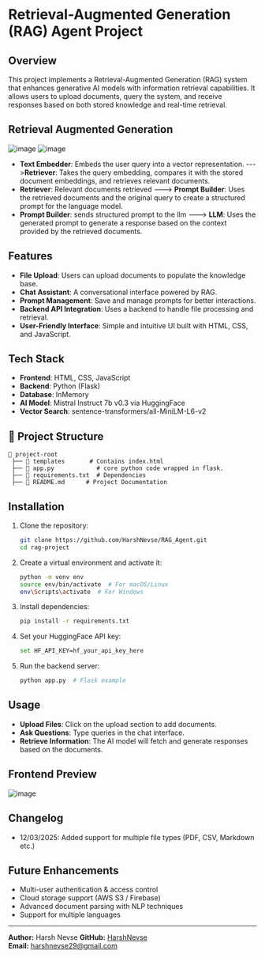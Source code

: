 # Retrieval-Augmented Generation (RAG) Agent Project

## Overview
This project implements a Retrieval-Augmented Generation (RAG) system that enhances generative AI models with information retrieval capabilities. It allows users to upload documents, query the system, and receive responses based on both stored knowledge and real-time retrieval.

## Retrieval Augmented Generation
![image](https://github.com/user-attachments/assets/e7b2ca31-00da-4464-b97a-fbf224a03466)
![image](https://github.com/user-attachments/assets/09d4fdff-b58e-4340-b890-ab315092695b)


- **Text Embedder**: Embeds the user query into a vector representation. --->**Retriever**: Takes the query embedding, compares it with the stored document embeddings, and retrieves relevant documents.​
- **Retriever**: Relevant documents retrieved ---> **Prompt Builder**: Uses the retrieved documents and the original query to create a structured prompt for the language model. ​
- **Prompt Builder**: sends structured prompt to the llm ---> **LLM**: Uses the generated prompt to generate a response based on the context provided by the retrieved documents.​


## Features
- **File Upload**: Users can upload documents to populate the knowledge base.
- **Chat Assistant**: A conversational interface powered by RAG.
- **Prompt Management**: Save and manage prompts for better interactions.
- **Backend API Integration**: Uses a backend to handle file processing and retrieval.
- **User-Friendly Interface**: Simple and intuitive UI built with HTML, CSS, and JavaScript.

## Tech Stack
- **Frontend**: HTML, CSS, JavaScript
- **Backend**: Python (Flask)
- **Database**: InMemory
- **AI Model**: Mistral Instruct 7b v0.3 via HuggingFace
- **Vector Search**: sentence-transformers/all-MiniLM-L6-v2

## 📂 Project Structure
```
📁 project-root
 ├── 📂 templates       # Contains index.html
 ├── 📄 app.py            # core python code wrapped in flask.
 ├── 📄 requirements.txt  # Dependencies
 ├── 📄 README.md      # Project Documentation
```

## Installation
1. Clone the repository:
   ```bash
   git clone https://github.com/HarshNevse/RAG_Agent.git
   cd rag-project
   ```
2. Create a virtual environment and activate it:
   ```bash
   python -m venv env
   source env/bin/activate  # For macOS/Linux
   env\Scripts\activate  # For Windows
   ```
3. Install dependencies:
   ```bash
   pip install -r requirements.txt
   ```
4. Set your HuggingFace API key:
    ```bash
   set HF_API_KEY=hf_your_api_key_here
   ```
5. Run the backend server:
   ```bash
   python app.py  # Flask example
   ```

## Usage
- **Upload Files**: Click on the upload section to add documents.
- **Ask Questions**: Type queries in the chat interface.
- **Retrieve Information**: The AI model will fetch and generate responses based on the documents.

## Frontend Preview
![image](https://github.com/user-attachments/assets/82f6cdba-507f-4fdf-a9dc-7dc165c112a8)

## Changelog
- 12/03/2025: Added support for multiple file types (PDF, CSV, Markdown etc.)


## Future Enhancements
- Multi-user authentication & access control
- Cloud storage support (AWS S3 / Firebase)
- Advanced document parsing with NLP techniques
- Support for multiple languages


---
**Author:** Harsh Nevse 
**GitHub:** [HarshNevse](https://github.com/HarshNevse)  
**Email:** harshnevse29@gmail.com

